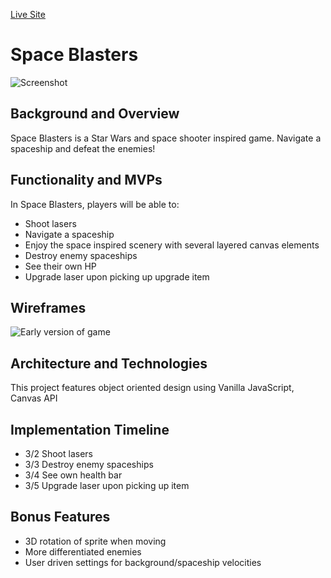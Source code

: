 [Live Site](https://al6.github.io/space-blasters "Space Blasters")
# Space Blasters 
![Screenshot](https://i.imgur.com/7Jg2LkA.png)
## Background and Overview

Space Blasters is a Star Wars and space shooter inspired game. Navigate a spaceship and defeat the enemies!

## Functionality and MVPs

In Space Blasters, players will be able to:

- Shoot lasers
- Navigate a spaceship
- Enjoy the space inspired scenery with several layered canvas elements
- Destroy enemy spaceships
- See their own HP
- Upgrade laser upon picking up upgrade item

## Wireframes
![Early version of game](https://media.giphy.com/media/gLcA8yS00O1c3JViU3/giphy.gif)


## Architecture and Technologies

This project features object oriented design using Vanilla JavaScript, Canvas API

## Implementation Timeline

- 3/2 Shoot lasers
- 3/3 Destroy enemy spaceships
- 3/4 See own health bar
- 3/5 Upgrade laser upon picking up item

## Bonus Features

- 3D rotation of sprite when moving
- More differentiated enemies
- User driven settings for background/spaceship velocities
